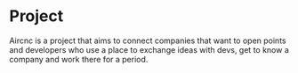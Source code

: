 # Project 

Aircnc is a project that aims to connect companies that want to open points and developers who use a place to exchange ideas with devs, get to know a company and work there for a period.
